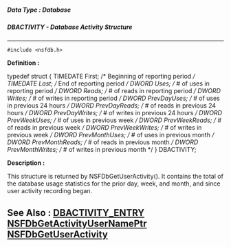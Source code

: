 ##### Data Type : Database
##### DBACTIVITY - Database Activity Structure
---
```
#include <nsfdb.h>
```

**Definition :**

typedef struct {
   TIMEDATE First;           /* Beginning of reporting period */
   TIMEDATE Last;            /* End of reporting period */
   DWORD    Uses;            /* # of uses in reporting period */
   DWORD    Reads;           /* # of reads in reporting period */
   DWORD    Writes;          /* # of writes in reporting period */
   DWORD    PrevDayUses;     /* # of uses in previous 24 hours */
   DWORD    PrevDayReads;    /* # of reads in previous 24 hours */
   DWORD    PrevDayWrites;   /* # of writes in previous 24 hours */
   DWORD    PrevWeekUses;    /* # of uses in previous week */
   DWORD    PrevWeekReads;   /* # of reads in previous week */
   DWORD    PrevWeekWrites;  /* # of writes in previous week */
   DWORD    PrevMonthUses;   /* # of uses in previous month */
   DWORD    PrevMonthReads;  /* # of reads in previous month */
   DWORD    PrevMonthWrites; /* # of writes in previous month */
} DBACTIVITY;

**Description :**

This structure is returned by NSFDbGetUserActivity().  It contains the total of the database usage statistics for the prior day, week, and month, and since user activity recording began.


**See Also :**
[DBACTIVITY_ENTRY](/domino-c-api-docs/reference/Data/DBACTIVITY_ENTRY)
[NSFDbGetActivityUserNamePtr](/domino-c-api-docs/reference/Func/NSFDbGetActivityUserNamePtr)
[NSFDbGetUserActivity](/domino-c-api-docs/reference/Func/NSFDbGetUserActivity)
---

